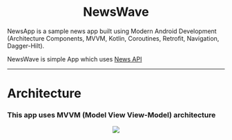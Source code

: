 <h1 align="center"> NewsWave </h1>
<p align="start">  
  NewsApp is a sample news app built using Modern Android Development (Architecture Components, MVVM, Kotlin, Coroutines, Retrofit, Navigation, Dagger-Hilt).
</p>

NewsWave is simple App which uses [News API](https://newsdata.io/blog/news-api-for-android/)

----

<h1>Architecture</h1>
<h3>This app uses MVVM (Model View View-Model) architecture</h3>
<p align="center">
<img src="https://user-images.githubusercontent.com/5742609/141597565-fb276346-346a-4a08-a731-bbf9f0db890f.png"  />  
</p>
